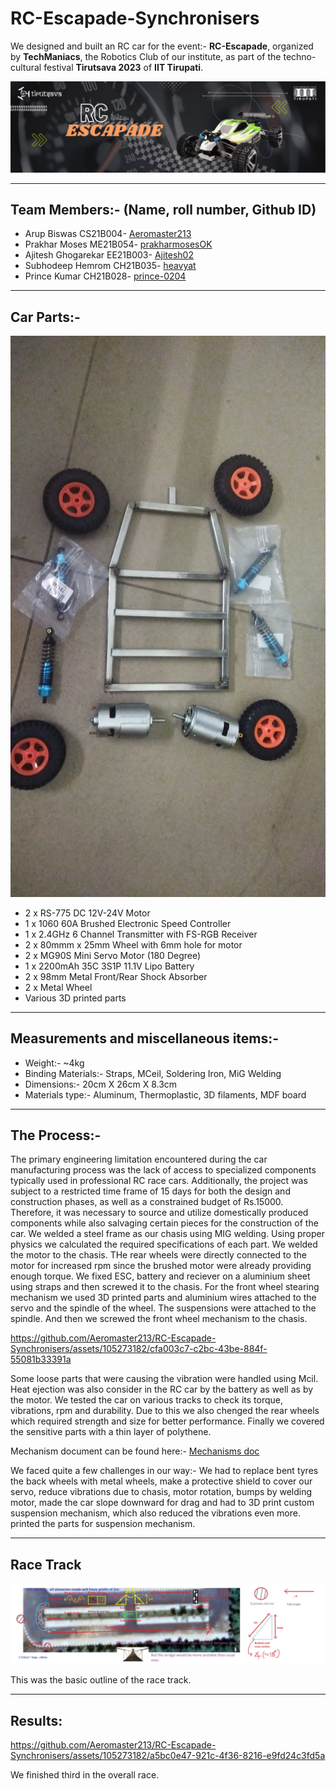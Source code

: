 
# RC-Escapade-Synchronisers

We designed and built an RC car for the event:- **RC-Escapade**, organized by **TechManiacs**, the Robotics Club of our institute, as part of the techno-cultural festival **Tirutsava 2023** of **IIT Tirupati**.

![image1](https://github.com/Aeromaster213/RC-Escapade-Synchronisers/blob/main/256273274-a1280193-24c4-41c1-8b4a-302a4ba07db5.png)
<hr>
<h2>Team Members:- (Name, roll number, Github ID)</h2>
<ul>
<li> Arup Biswas CS21B004- <a href="https://github.com/Aeromaster213" target="_blank">Aeromaster213</a></li>
<li>Prakhar Moses ME21B054- <a href="https://github.com/prakharmosesOK" target="_blank">prakharmosesOK</a></li>
<li>Ajitesh Ghogarekar EE21B003- <a href="https://github.com/Ajitesh02" target="_blank">Ajitesh02</a></li>
<li>Subhodeep Hemrom CH21B035- <a href="https://github.com/heavyat" target="_blank">heavyat</a></li>
<li>Prince Kumar CH21B028- <a href="https://github.com/prince-0204" target="_blank">prince-0204</a></li>
</ul>
<hr>
<h2>Car Parts:-</h2>
<img src="https://github.com/Aeromaster213/RC-Escapade-Synchronisers/blob/main/Media/partsdisplay.jpeg?raw=true"><ul>
<li>2 x RS-775 DC 12V-24V Motor</li>
<li>1 x 1060 60A Brushed Electronic Speed Controller</li>
<li>1 x 2.4GHz 6 Channel Transmitter with FS-RGB Receiver</li>
<li>2 x 80mmm x 25mm Wheel with 6mm hole for motor</li>
<li>2 x MG90S Mini Servo Motor (180 Degree)</li>
<li>1 x 2200mAh 35C 3S1P 11.1V Lipo Battery</li>
<li>2 x 98mm Metal Front/Rear Shock Absorber</li>
<li>2 x Metal Wheel</li>
<li>Various 3D printed parts</li>
</ul>
<hr>
<h2>Measurements and miscellaneous items:-</h2>
<ul>
<li>Weight:- ~4kg</li>
<li>Binding Materials:- Straps, MCeil, Soldering Iron, MiG Welding</li>
<li>Dimensions:- 20cm X 26cm X 8.3cm</li>
<li>Materials type:- Aluminum, Thermoplastic, 3D filaments, MDF board</li>
</ul>
<hr>
<h2>The Process:-</h2>
The primary engineering limitation encountered during the car manufacturing process was the lack of access to specialized components typically used in professional RC race cars. Additionally, the project was subject to a restricted time frame of 15 days for both the design and construction phases, as well as a constrained budget of Rs.15000. Therefore, it was necessary to source and utilize domestically produced components while also salvaging certain pieces for the construction of the car.
We welded a steel frame as our chasis using MIG welding. Using proper physics we calculated the required specifications of each part. We welded the motor to the chasis. THe rear wheels were directly connected to the motor for increased rpm since the brushed motor were already providing enough torque. We fixed ESC, battery and reciever on a aluminium sheet using straps and then screwed it to the chasis. For the front wheel stearing mechanism we used 3D printed parts and aluminium wires attached to the servo and the spindle of the wheel. The suspensions were attached to the spindle. And then we screwed the front wheel mechanism to the chasis. 


https://github.com/Aeromaster213/RC-Escapade-Synchronisers/assets/105273182/cfa003c7-c2bc-43be-884f-55081b33391a


Some loose parts that were causing the vibration were handled using Mcil. Heat ejection was also consider in the RC car by the battery as well as by the motor.
We tested the car on various tracks to check its torque, vibrations, rpm and durability. Due to this we also chenged the rear wheels which required strength and size for better performance.
Finally we covered the sensitive parts with a thin layer of polythene.


Mechanism document can be found here:- <a href="https://docs.google.com/document/d/1VdlbqVj6pDNYACEhOgFMP-s0EiOjVn7_tPYPSwU8ST8/edit?usp=sharing" target="_blank">Mechanisms doc</a>

We faced quite a few challenges in our way:- We had to replace bent tyres the back wheels with metal wheels, make a protective shield to cover our servo, reduce vibrations due to chasis, motor rotation, bumps by welding motor, made the car slope downward for drag and had to 3D print custom suspension mechanism, which also reduced the vibrations even more.
printed the parts for suspension mechanism.
<hr>
<h2>Race Track</h2>

<img src="https://github.com/Aeromaster213/RC-Escapade-Synchronisers/blob/main/Media/racetrack.jpg?raw=true">

This was the basic outline of the race track.
<hr>
<h2>Results:</h2>

https://github.com/Aeromaster213/RC-Escapade-Synchronisers/assets/105273182/a5bc0e47-921c-4f36-8216-e9fd24c3fd5a



We finished third in the overall race.
